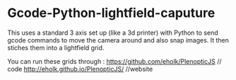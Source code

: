 # Gcode-Python-lightfield-caputure
This uses a standard 3 axis set up (like a 3d printer) with Python to send gcode commands to move the camera around and also snap images. It then stiches them into a lightfield grid.

You can run these grids through :
https://github.com/eholk/PlenopticJS // code
http://eholk.github.io/PlenopticJS/     //website